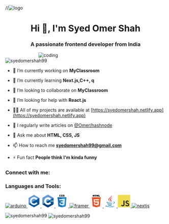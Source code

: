 //![logo]()
<h1 align="center">Hi 👋, I'm Syed Omer Shah</h1>
<h3 align="center">A passionate frontend developer from India</h3>

<img align="right" alt="coding" width="400" src="https://media1.giphy.com/media/qgQUggAC3Pfv687qPC/giphy.gif">

<p align="left"> <img src="https://komarev.com/ghpvc/?username=syedomershah99&label=Profile%20views&color=0e75b6&style=flat" alt="syedomershah99" /> </p>

- 🔭 I’m currently working on **MyClassroom**

- 🌱 I’m currently learning **Next.js,C++, q**

- 👯 I’m looking to collaborate on **MyClassroom**

- 🤝 I’m looking for help with **React.js**

- 👨‍💻 All of my projects are available at [https://syedomershah.netlify.app](https://syedomershah.netlify.app)

- 📝 I regularly write articles on [@Omer/hashnode](@Omer/hashnode)

- 💬 Ask me about **HTML, CSS, JS**

- 📫 How to reach me **syedomershah99@gmail.com**

- ⚡ Fun fact **People think I'm kinda funny**

<h3 align="left">Connect with me:</h3>
<p align="left">
</p>

<h3 align="left">Languages and Tools:</h3>
<p align="left"> <a href="https://www.arduino.cc/" target="_blank" rel="noreferrer"> <img src="https://cdn.worldvectorlogo.com/logos/arduino-1.svg" alt="arduino" width="40" height="40"/> </a> <a href="https://www.cprogramming.com/" target="_blank" rel="noreferrer"> <img src="https://raw.githubusercontent.com/devicons/devicon/master/icons/c/c-original.svg" alt="c" width="40" height="40"/> </a> <a href="https://www.w3schools.com/cpp/" target="_blank" rel="noreferrer"> <img src="https://raw.githubusercontent.com/devicons/devicon/master/icons/cplusplus/cplusplus-original.svg" alt="cplusplus" width="40" height="40"/> </a> <a href="https://www.w3schools.com/css/" target="_blank" rel="noreferrer"> <img src="https://raw.githubusercontent.com/devicons/devicon/master/icons/css3/css3-original-wordmark.svg" alt="css3" width="40" height="40"/> </a> <a href="https://www.framer.com/" target="_blank" rel="noreferrer"> <img src="https://www.vectorlogo.zone/logos/framer/framer-icon.svg" alt="framer" width="40" height="40"/> </a> <a href="https://www.w3.org/html/" target="_blank" rel="noreferrer"> <img src="https://raw.githubusercontent.com/devicons/devicon/master/icons/html5/html5-original-wordmark.svg" alt="html5" width="40" height="40"/> </a> <a href="https://www.java.com" target="_blank" rel="noreferrer"> <img src="https://raw.githubusercontent.com/devicons/devicon/master/icons/java/java-original.svg" alt="java" width="40" height="40"/> </a> <a href="https://developer.mozilla.org/en-US/docs/Web/JavaScript" target="_blank" rel="noreferrer"> <img src="https://raw.githubusercontent.com/devicons/devicon/master/icons/javascript/javascript-original.svg" alt="javascript" width="40" height="40"/> </a> <a href="https://nextjs.org/" target="_blank" rel="noreferrer"> <img src="https://cdn.worldvectorlogo.com/logos/nextjs-2.svg" alt="nextjs" width="40" height="40"/> </a> </p>

<p><img align="left" src="https://github-readme-stats.vercel.app/api/top-langs?username=syedomershah99&show_icons=true&locale=en&layout=compact" alt="syedomershah99" /></p>

<p>&nbsp;<img align="center" src="https://github-readme-stats.vercel.app/api?username=syedomershah99&show_icons=true&locale=en" alt="syedomershah99" /></p>
